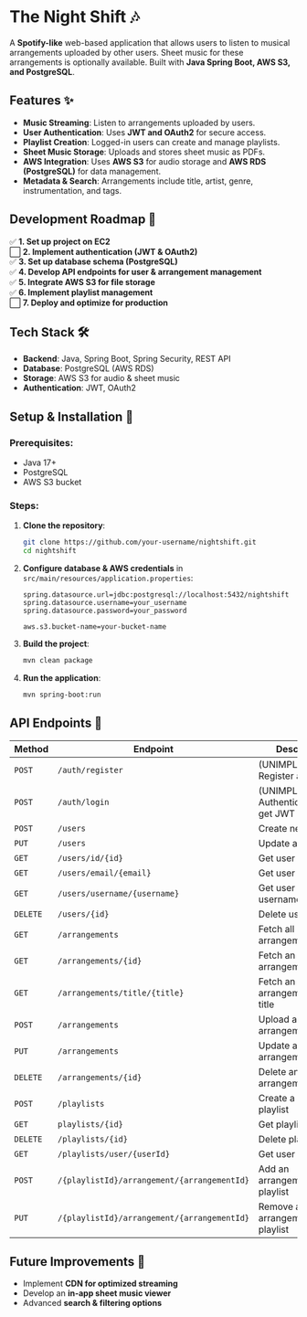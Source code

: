 # The Night Shift 🎶  
A **Spotify-like** web-based application that allows users to listen to musical arrangements uploaded by other users. Sheet music for these arrangements is optionally available. Built with **Java Spring Boot, AWS S3, and PostgreSQL**.

## Features ✨  
- **Music Streaming**: Listen to arrangements uploaded by users.
- **User Authentication**: Uses **JWT and OAuth2** for secure access.
- **Playlist Creation**: Logged-in users can create and manage playlists.
- **Sheet Music Storage**: Uploads and stores sheet music as PDFs.
- **AWS Integration**: Uses **AWS S3** for audio storage and **AWS RDS (PostgreSQL)** for data management.
- **Metadata & Search**: Arrangements include title, artist, genre, instrumentation, and tags.

## Development Roadmap 🚀  
✅ **1. Set up project on EC2**\
⬜ **2. Implement authentication (JWT & OAuth2)**\
✅ **3. Set up database schema (PostgreSQL)**  
✅ **4. Develop API endpoints for user & arrangement management**  
✅ **5. Integrate AWS S3 for file storage**  
✅ **6. Implement playlist management**  
⬜ **7. Deploy and optimize for production**  

## Tech Stack 🛠️  
- **Backend**: Java, Spring Boot, Spring Security, REST API
- **Database**: PostgreSQL (AWS RDS)
- **Storage**: AWS S3 for audio & sheet music
- **Authentication**: JWT, OAuth2

## Setup & Installation 🚀  
### Prerequisites:
- Java 17+
- PostgreSQL
- AWS S3 bucket

### Steps:
1. **Clone the repository**:
   ```sh
   git clone https://github.com/your-username/nightshift.git
   cd nightshift
   ```
2. **Configure database & AWS credentials** in `src/main/resources/application.properties`:
   ```properties
   spring.datasource.url=jdbc:postgresql://localhost:5432/nightshift
   spring.datasource.username=your_username
   spring.datasource.password=your_password
   
   aws.s3.bucket-name=your-bucket-name
   ```
3. **Build the project**:
   ```sh
   mvn clean package
   ```
4. **Run the application**:
   ```sh
   mvn spring-boot:run
   ```

## API Endpoints 📌  
| Method   | Endpoint                                    | Description                                 |
|----------|---------------------------------------------|---------------------------------------------|
| `POST`   | `/auth/register`                            | (UNIMPLEMENTED) Register a new user         |
| `POST`   | `/auth/login`                               | (UNIMPLEMENTED) Authenticate user & get JWT |
| `POST`   | `/users`                                    | Create new User                             |
| `PUT`    | `/users`                                    | Update a User                               |
| `GET`    | `/users/id/{id}`                            | Get user by ID                              |
| `GET`    | `/users/email/{email}`                      | Get user by email                           |
| `GET`    | `/users/username/{username}`                | Get user by username                        |
| `DELETE` | `/users/{id}`                               | Delete user by ID                           |
| `GET`    | `/arrangements`                             | Fetch all musical arrangements              |
| `GET`    | `/arrangements/{id}`                        | Fetch an arrangement by ID                  |
| `GET`    | `/arrangements/title/{title}`               | Fetch an list of arrangements by title      |
| `POST`   | `/arrangements`                             | Upload a new arrangement                    |
| `PUT`    | `/arrangements`                             | Update an arrangement                       |
| `DELETE` | `/arrangements/{id}`                        | Delete an arrangement by ID                 |
| `POST`   | `/playlists`                                | Create a new playlist                       |
| `GET`    | `playlists/{id}`                            | Get playlist by ID                          |
| `DELETE` | `/playlists/{id}`                           | Delete playlist by ID                       |
| `GET`    | `/playlists/user/{userId}`                  | Get user playlists                          |
| `POST`   | `/{playlistId}/arrangement/{arrangementId}` | Add an arrangement to a playlist            |
| `PUT`    | `/{playlistId}/arrangement/{arrangementId}` | Remove an arrangement from a playlist       |

## Future Improvements 🌱  
- Implement **CDN for optimized streaming**
- Develop an **in-app sheet music viewer**
- Advanced **search & filtering options**
